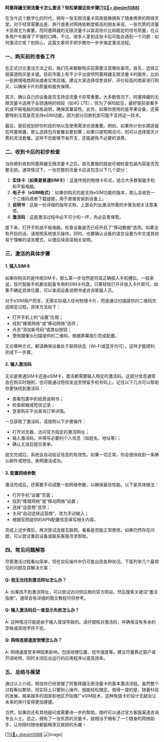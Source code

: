 **阿塞拜疆无限流量卡怎么激活？轻松掌握这些步骤[[TG💪+ @esim1088](https://t.me/s/esim1088)]**

在当今这个数字化的时代，拥有一张无限流量卡简直就像拥有了随身携带的网络天堂。对于经常需要出差、旅行或者对网络依赖度极高的朋友来说，一张优质的流量卡显得尤为重要。而阿塞拜疆的无限流量卡以其高性价比和稳定的信号质量，在众多用户中赢得了不错的口碑。不过，很多人拿到这张卡后可能会遇到一个问题：如何激活它呢？别担心，这篇文章将手把手教你一步步搞定激活流程。

### **一、购买前的准备工作**

在正式讨论激活方法之前，我们先来聊聊购买前需要注意哪些事项。首先，选择正规渠道购买是关键。目前市面上有不少平台提供阿塞拜疆无限流量卡的服务，比如一些跨境电商网站或者实体店铺。建议大家选择信誉良好、评价较高的商家进行购买，以确保卡片的质量和服务保障。

其次，确认自己的设备是否支持该流量卡非常重要。大多数情况下，阿塞拜疆的无限流量卡适用于全球通用的频段（如4G LTE），但为了保险起见，最好提前查看手机或平板电脑的规格说明，确保其兼容性。此外，如果你使用的是苹果设备，还需要特别注意是否支持eSIM功能，因为部分旧款机型可能不支持这一技术。

最后，提前规划好你的目的地以及使用需求也很重要。例如，如果你计划长期逗留在阿塞拜疆，那么选择包月套餐会更划算；如果只是短期访问，则可以选择按天计费的灵活套餐。这样不仅能够节省开支，还能避免不必要的浪费。

### **二、收到卡后的初步检查**

当你顺利收到阿塞拜疆无限流量卡之后，首先要做的就是仔细检查包装内容是否完整无损。通常情况下，一张完整的流量卡应该包含以下几个部分：

1. **实体卡（如果是普通SIM卡）**：这是传统的物理卡形式，适合大多数智能手机和平板电脑。
2. **电子卡（eSIM格式）**：如果你购买的是支持eSIM功能的版本，那么会收到一个二维码或者下载链接，用于直接安装到设备上。
3. **说明书**：这是一份详细的指导文档，上面会列出激活所需的步骤及相关注意事项。
4. **激活码**：这是激活过程中必不可少的一环，务必妥善保管。

接下来，打开手机或平板电脑，检查设备是否已经开启了“移动数据”选项。如果没有开启的话，请按照系统提示操作。同时，也要确认设备的语言设置为中文或其他易于理解的语言模式，以便后续阅读相关说明。

### **三、激活的具体步骤**

#### **1. 插入SIM卡**
如果你购买的是传统SIM卡，那么第一步当然是将其正确插入手机槽位。一般来说，现代智能手机都会配备专用的SIM卡托盘，只需轻轻打开并放入卡片即可。如果不确定具体位置，可以查阅设备说明书或咨询客服人员。

对于eSIM用户而言，无需实际插入任何物理卡片，而是通过扫描提供的二维码完成绑定过程。具体方法如下：
- 打开手机上的“设置”应用；
- 找到“蜂窝网络”或“移动网络”选项；
- 点击“添加新号码”或类似按钮；
- 使用摄像头扫描提供的二维码，根据屏幕指引完成配置。

无论哪种方式，都请确保设备处于联网状态（Wi-Fi或蓝牙均可），这样才能顺利完成下一步骤。

#### **2. 输入激活码**
无论是普通SIM卡还是eSIM卡，激活都需要输入特定的激活码。这部分信息通常会在购买时随附，也可能通过短信发送至预留手机号码上。记住以下几点可以帮助你更快找到激活码：
- 查看包裹中的纸质说明书；
- 检查邮箱或短信记录；
- 登录购买平台查询订单详情。

一旦获取了激活码，请按照以下步骤操作：
- 打开浏览器，访问官方指定的激活网址；
- 输入激活码，并填写必要的个人信息（如姓名、地址等）；
- 确认无误后提交表单。

提交完成后，系统会自动验证信息的有效性。如果一切正常，你会很快收到一条确认邮件或短信，表明激活成功。

#### **3. 配置网络参数**
激活完成后，还需要手动调整一些网络参数，以确保最佳性能。以下是具体做法：
- 打开手机“设置”页面；
- 找到“蜂窝网络”或“移动网络”设置；
- 选择“运营商”选项；
- 关闭“自动选择运营商”，改为手动输入；
- 根据官网提供的APN配置信息填写相关内容。

完成上述步骤后，再次尝试连接互联网，看看是否能正常使用。如果仍然存在问题，可以尝试重启设备或联系客服寻求帮助。

### **四、常见问题解答**

尽管激活过程看似简单，但在实际操作中仍可能出现各种状况。下面列举几个最常见的问题及其解决方案：

#### **Q: 我无法找到激活网址怎么办？**
A: 如果找不到激活网址，可以尝试访问供应商的官方网站，然后搜索关键词“激活指南”。通常会有详细的图文教程可供参考。

#### **Q: 输入激活码后一直显示失败怎么办？**
A: 这种情况可能是由于输入错误导致的。请仔细核对激活码，并确保没有多余的空格或其他字符干扰。

#### **Q: 网络连接速度很慢怎么办？**
A: 网络速度受多种因素影响，包括地理位置、信号强度等。建议尽量靠近窗户或开阔地带，同时关闭后台运行的应用程序以提高效率。

### **五、总结与展望**

通过以上介绍，相信你已经掌握了阿塞拜疆无限流量卡的基本激活流程。虽然整个过程看似繁琐，但实际上只要耐心操作，就能轻松搞定。值得一提的是，随着科技的发展，越来越多的国家和地区开始推广eSIM技术，这种免插卡的设计无疑会让未来的旅行变得更加便捷。

当然，如果你还有其他疑问或需要进一步的帮助，随时可以通过官方客服渠道咨询专业人士。总之，拥有了一张优质的流量卡，就相当于拥有了一个随身的网络助手，让你随时随地都能畅享互联网的乐趣！

[[TG💪+ @esim1088](https://t.me/s/esim1088) ![Image](https://i.postimg.cc/4NQfJmqS/Snipaste-2025-05-13-00-14-12.png)]